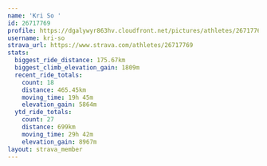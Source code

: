 ```yaml
---
name: 'Kri So '
id: 26717769
profile: https://dgalywyr863hv.cloudfront.net/pictures/athletes/26717769/7761026/14/large.jpg
username: kri-so
strava_url: https://www.strava.com/athletes/26717769
stats:
  biggest_ride_distance: 175.67km
  biggest_climb_elevation_gain: 1809m
  recent_ride_totals:
    count: 18
    distance: 465.45km
    moving_time: 19h 45m
    elevation_gain: 5864m
  ytd_ride_totals:
    count: 27
    distance: 699km
    moving_time: 29h 42m
    elevation_gain: 8967m
layout: strava_member
--- 
```

